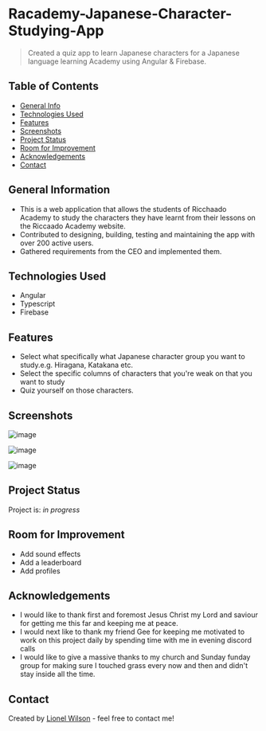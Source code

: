 # Racademy-Japanese-Character-Studying-App

> Created a quiz app to learn Japanese characters for a Japanese language learning Academy using Angular & Firebase. 

## Table of Contents
* [General Info](#general-information)
* [Technologies Used](#technologies-used)
* [Features](#features)
* [Screenshots](#screenshots)
* [Project Status](#project-status)
* [Room for Improvement](#room-for-improvement)
* [Acknowledgements](#acknowledgements)
* [Contact](#contact)
<!-- * [License](#license) -->


## General Information
- This is a web application that allows the students of Ricchaado Academy to study the characters they have learnt from their lessons on the Riccaado Academy website.
- Contributed to designing, building, testing and maintaining the app with over 200 active users.
- Gathered requirements from the CEO and implemented them.



## Technologies Used
- Angular
- Typescript
- Firebase


## Features
- Select what specifically what Japanese character group you want to study.e.g. Hiragana, Katakana etc.
- Select the specific columns of characters that you're weak on that you want to study
- Quiz yourself on those characters.


## Screenshots
![image](https://github.com/Lionel-Wilson/Racademy-Japanese-Character-Studying-App/assets/80872669/83ef8357-b8b1-4f09-b977-bab7615e0a65)

![image](https://github.com/Lionel-Wilson/Racademy-Japanese-Character-Studying-App/assets/80872669/3afefdb7-8e8a-4df6-aa94-736c4fc1513f)

![image](https://github.com/Lionel-Wilson/Racademy-Japanese-Character-Studying-App/assets/80872669/aa0608f7-114f-426c-b84a-d0a6f5ca5d44)





## Project Status
Project is: _in progress_ 


## Room for Improvement
-  Add sound effects
-  Add a leaderboard
-  Add profiles


## Acknowledgements
- I would like to thank first and foremost Jesus Christ my Lord and saviour for
getting me this far and keeping me at peace.
- I would next like to thank my friend Gee for keeping me motivated to work on this project daily by spending time with me in evening discord calls
- I would like to give a massive thanks to my church and Sunday funday group for
making sure I touched grass every now and then and didn't stay inside all the
time.


## Contact
Created by [Lionel Wilson](https://github.com/Lionel-Wilson) - feel free to contact me!
